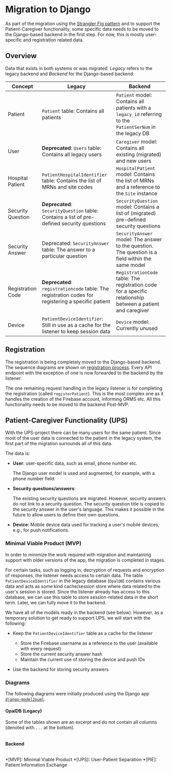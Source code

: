 # Migration to Django

As part of the migration using the [Strangler Fig pattern](../strangler_fig.md) and to support the Patient-Caregiver functionality, some specific data needs to be moved to the Django-based backend in the first step.
For now, this is mostly user-specific and registration related data.

## Overview

Data that exists in both systems or was migrated. _Legacy_ refers to the legacy backend and _Backend_ for the Django-based backend:

| Concept     | Legacy            | Backend                               |
| ----------- | ----------------- | ------------------------------------- |
| Patient     | `Patient` table: Contains all patients | `Patient` model: Contains all patients with a `legacy_id` referring to the `PatientSerNum` in the legacy DB |
| User        | **Deprecated**: `Users` table: Contains all legacy users | `Caregiver` model: Contains all existing (migrated) and new users |
| Hospital Patient | `PatientHospitalIdentifier` table: Contains the list of MRNs and site codes | `HospitalPatient` model: Contains the list of MRNs and a reference to the `Site` instance |
| Security Question | **Deprecated**: `SecurityQuestion` table: Contains a list of pre-defined security questions | `SecurityQuestion` model: Contains a list of (migrated) pre-defined security questions |
| Security Answer | Deprecated: `SecurityAnswer` table: The answer to a particular question | `SecurityAnswer` model: The answer to the question. The question is a field within the same model |
| Registration Code | **Deprecated**: `registrationcode` table: The registration codes for registering a specific patient | `RegistrationCode` table: The registration code for a specific relationship between a patient and caregiver |
| Device      | `PatientDeviceIdentifier`: Still in use as a cache for the listener to keep session data | `Device` model: Currently unused |

## Registration

The registration is being completely moved to the Django-based backend.
The sequence diagrams are shown on [registration process](registration.md).
Every API endpoint with the exception of one is now forwarded to the backend by the listener.

The one remaining request handling in the legacy listener is for completing the registration (called `registerPatient`).
This is the most complex one as it handles the creation of the Firebase account, informing ORMS etc.
All this functionality needs to be moved to the backend Post-MVP.

## Patient-Caregiver Functionality (UPS)

With the UPS-project there can be many users for the same patient.
Since most of the user data is connected to the patient in the legacy system, the first part of the migration surrounds all of this data.

The data is:

* **User**: user-specific data, such as email, phone number etc.

    The Django user model is used and augmented, for example, with a phone number field.

* **Security questions/answers**:

    The existing security questions are migrated.
    However, security answers do not link to a security question.
    The security question title is copied to the security answer in the user's language.
    This makes it possible in the future to allow users to define their own questions.

* **Device**: Mobile device data used for tracking a user's mobile devices, e.g., for push notifications.

### Minimal Viable Product (MVP)

In order to minimize the work required with migration and maintaining support with older versions of the app, the migration is completed in stages.

For certain tasks, such as logging in, decryption of requests and encryption of responses, the listener needs access to certain data.
The table `PatientDeviceIdentifier` in the legacy database (`OpalDB`) contains various data and acts as some kind cache/session store where data related to the user's session is stored.
Since the listener already has access to this database, we can use this table to store session-related data in the short term.
Later, we can fully move it to the backend.

We have all of the models ready in the backend (see below). However, as a temporary solution to get ready to support UPS, we will start with the following:

* Keep the `PatientDeviceIdentifier` table as a cache for the listener

    * Store the Firebase username as a reference to the user (available with every request)
    * Store the current security answer hash
    * Maintain the current use of storing the device and push IDs

* Use the backend for storing security answers

### Diagrams

The following diagrams were initially produced using the Django app [`django-model2puml`](https://github.com/sen-den/django-model2puml).

#### OpalDB (Legacy)

Some of the tables shown are an excerpt and do not contain all columns (denoted with `...` at the bottom).

```plantuml source="docs/diagrams/userdata_legacy.puml"
```

#### Backend

```plantuml source="docs/diagrams/userdata_backend.puml"
```

*[MVP]: Minimal Viable Product
*[UPS]: User-Patient Separation
*[PIE]: Patient Information Exchange
